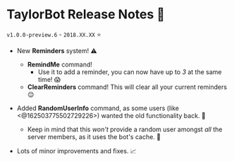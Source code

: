 # TaylorBot Release Notes 📝
`v1.0.0-preview.6` - `2018.XX.XX` ⭐

- New **Reminders** system! ⚠
    - **RemindMe** command!
        - Use it to add a reminder, you can now have up to *3* at the same time! 😱
    - **ClearReminders** command! This will clear all your current reminders 😌

- Added **RandomUserInfo** command, as some users (like <@162503775502729226>) wanted the old functionality back. 🎲
    - Keep in mind that this *won't* provide a random user amongst *all* the server members, as it uses the bot's cache. 🔢 

- Lots of minor improvements and fixes. 📈